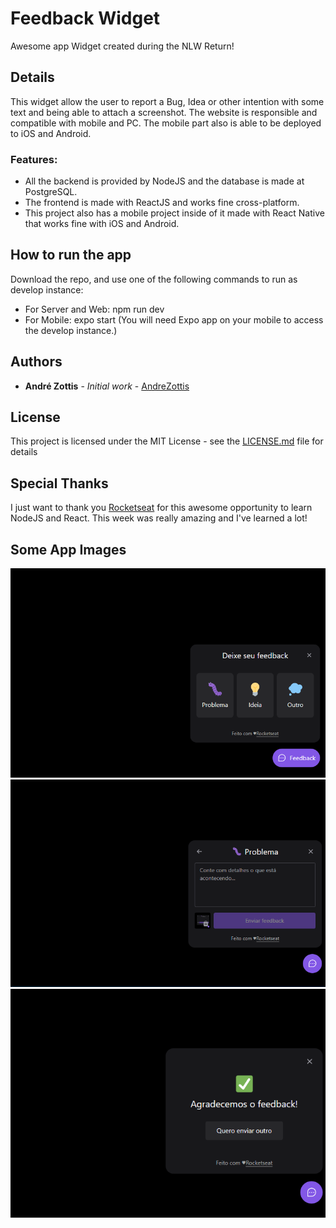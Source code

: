 # Feedback Widget
Awesome app Widget created during the NLW Return! 

## Details
This widget allow the user to report a Bug, Idea or other intention with some text and being able to attach a screenshot.
The website is responsible and compatible with mobile and PC. The mobile part also is able to be deployed to iOS and Android.

 ### Features:
 - All the backend is provided by NodeJS and the database is made at PostgreSQL.
 - The frontend is made with ReactJS and works fine cross-platform.
 - This project also has a mobile project inside of it made with React Native that works fine with iOS and Android.
 
## How to run the app
Download the repo, and use one of the following commands to run as develop instance:
 - For Server and Web: npm run dev
 - For Mobile: expo start (You will need Expo app on your mobile to access the develop instance.)

## Authors

* **André Zottis** - *Initial work* - [AndreZottis](https://github.com/andrezottis)

## License

This project is licensed under the MIT License - see the [LICENSE.md](LICENSE.md) file for details

## Special Thanks
I just want to thank you [Rocketseat](https://rocketseat.com.br) for this awesome opportunity to learn NodeJS and React. This week was really amazing and I've learned a lot!

## Some App Images

<img src="images/WidgetHome.png" width="700">
<img src="images/WidgetReporting.png" width="700">
<img src="images/WidgetSuccess.png" width="700">